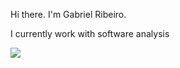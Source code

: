 Hi there. I'm Gabriel Ribeiro.

I currently work with software analysis


![](https://media.giphy.com/media/cnbsOTkEJnq0/giphy.gif)







